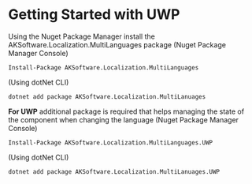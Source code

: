 


# Getting Started with UWP

Using the Nuget Package Manager install the AKSoftware.Localization.MultiLanguages package 
(Nuget Package Manager Console)
``` PS
Install-Package AKSoftware.Localization.MultiLanguages 
```
(Using dotNet CLI)
``` CLI
dotnet add package AKSoftware.Localization.MultiLanuages
```
**For UWP** additional package is required that helps managing the state of the component when changing the language 
(Nuget Package Manager Console)
``` PS
Install-Package AKSoftware.Localization.MultiLanguages.UWP 
```
(Using dotNet CLI)
``` CLI
dotnet add package AKSoftware.Localization.MultiLanuages.UWP
```
<!--stackedit_data:
eyJoaXN0b3J5IjpbMjAzNjc4NzQ2Miw3MzA5OTgxMTZdfQ==
-->